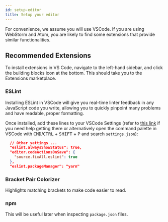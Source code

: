 ```yaml
---
id: setup-editor
title: Setup your editor
---
```


For convenience, we assume you will use VSCode. If you are using WebStorm and
Atom, you are likely to find some extensions that provide similar
functionalities.

## Recommended Extensions

To install extensions in VS Code, navigate to the left-hand sidebar, and click the building blocks icon at the bottom. This should take you to the Extensions marketplace.

### ESLint

Installing ESLint in VSCode will give you real-time linter feedback in any JavaScript code you write, allowing you to quickly pinpoint many problems and have readable, proper formatting.

Once installed, add these lines to your VSCode Settings (refer to [this link](https://code.visualstudio.com/docs/2021fa/getstarted/settings) if you need help getting there or alternatively open the command palette in VSCode with <kbd>CMD</kbd>/<kbd>CTRL</kbd> + <kbd>SHIFT</kbd> + <kbd>P</kbd> and search `settings.json`):

```json
  // Other settings ...
  "eslint.alwaysShowStatus": true,
  "editor.codeActionsOnSave": {
    "source.fixAll.eslint": true
  },
  "eslint.packageManager": "yarn"
```

### Bracket Pair Colorizer

Highlights matching brackets to make code easier to read.

### npm

This will be useful later when inspecting `package.json` files.
